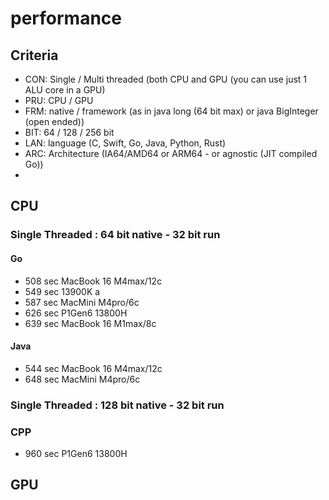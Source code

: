 # performance
## Criteria
- CON: Single / Multi threaded (both CPU and GPU (you can use just 1 ALU core in a GPU)
- PRU: CPU / GPU
- FRM: native / framework (as in java long (64 bit max) or java BigInteger (open ended))
- BIT: 64 / 128 / 256 bit
- LAN: language (C, Swift, Go, Java, Python, Rust)
- ARC: Architecture (IA64/AMD64 or ARM64 - or agnostic (JIT compiled Go))
- 

## CPU
### Single Threaded : 64 bit native - 32 bit run
#### Go 
- 508 sec MacBook 16 M4max/12c
- 549 sec 13900K a
- 587 sec MacMini M4pro/6c
- 626 sec P1Gen6 13800H
- 639 sec MacBook 16 M1max/8c
#### Java
- 544 sec MacBook 16 M4max/12c
- 648 sec MacMini M4pro/6c
### Single Threaded : 128 bit native - 32 bit run
### CPP
- 960 sec P1Gen6 13800H

## GPU
